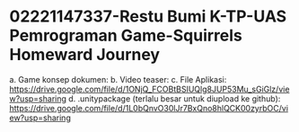 # 02221147337-Restu Bumi K-TP-UAS Pemrograman Game-Squirrels Homeward Journey

a. Game konsep dokumen:
b. Video teaser:
c. File Aplikasi: https://drive.google.com/file/d/1ONjQ_FCOBtBSIUQlg8JUP53Mu_sGiGlz/view?usp=sharing
d. .unitypackage (terlalu besar untuk diupload ke github): https://drive.google.com/file/d/1L0bQnvO30lJr7BxQno8hlQCK00zyrbOC/view?usp=sharing
